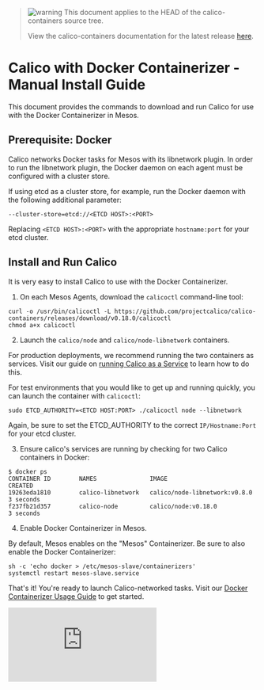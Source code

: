 <!--- master only -->
> ![warning](../images/warning.png) This document applies to the HEAD of the calico-containers source tree.
>
> View the calico-containers documentation for the latest release [here](https://github.com/projectcalico/calico-containers/blob/v0.20.0/README.md).
<!--- else
> You are viewing the calico-containers documentation for release **release**.
<!--- end of master only -->

# Calico with Docker Containerizer - Manual Install Guide

This document provides the commands to download and run Calico
for use with the Docker Containerizer in Mesos.

## Prerequisite: Docker
Calico networks Docker tasks for Mesos with its libnetwork plugin. In order to
run the libnetwork plugin, the Docker daemon on each agent must be configured
with a cluster store.

If using etcd as a cluster store, for example, run the Docker daemon with the
following additional parameter:

    --cluster-store=etcd://<ETCD HOST>:<PORT>

Replacing `<ETCD HOST>:<PORT>` with the appropriate `hostname:port`
for your etcd cluster.

## Install and Run Calico
It is very easy to install Calico to use with the
Docker Containerizer.

1. On each Mesos Agents, download the `calicoctl` command-line tool:

  ```
  curl -o /usr/bin/calicoctl -L https://github.com/projectcalico/calico-containers/releases/download/v0.18.0/calicoctl
  chmod a+x calicoctl
  ```

2. Launch the `calico/node` and `calico/node-libnetwork` containers.

  For production deployments, we recommend running the two
  containers as services. Visit our guide on [running Calico
  as a Service](../CalicoAsService.md) to learn how to do this.

  For test environments that you would like to get up and running
  quickly, you can launch the container with `calicoctl`:

  ```
  sudo ETCD_AUTHORITY=<ETCD HOST:PORT> ./calicoctl node --libnetwork
  ```

  Again, be sure to set the ETCD_AUTHORITY to the correct `IP/Hostname:Port` for your etcd cluster.

3. Ensure calico's services are running by checking for two Calico containers in Docker:

  ```
  $ docker ps
  CONTAINER ID        NAMES               IMAGE                           CREATED
  19263eda1810        calico-libnetwork   calico/node-libnetwork:v0.8.0   3 seconds
  f237fb21d357        calico-node         calico/node:v0.18.0             3 seconds
  ```

4. Enable Docker Containerizer in Mesos.

  By default, Mesos enables on the "Mesos" Containerizer. Be sure to also
  enable the Docker Containerizer:

  ```
  sh -c 'echo docker > /etc/mesos-slave/containerizers'
  systemctl restart mesos-slave.service
  ```

That's it! You're ready to launch Calico-networked tasks. Visit
our [Docker Containerizer Usage Guide](./UsageGuideDockerContainerizer.md)
to get started.

[![Analytics](https://calico-ga-beacon.appspot.com/UA-52125893-3/calico-containers/docs/mesos/ManualInstallCalicoDockerContainerizer.md?pixel)](https://github.com/igrigorik/ga-beacon)
